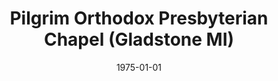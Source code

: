---
date: &id001 1975-01-01
end_date: null
location:
  address: null
  city: Gladstone
  state: MI
minister:
- end: 1980-01-01
  name: Henry Phillips
  start: 1975-01-01
  type: Pastor
ministers:
- Henry Phillips
name: Pilgrim Orthodox Presbyterian Chapel
names: null
origination_date: *id001
raw_data: 'MI

  Gladstone

  Pilgrim Orthodox Presbyterian Chapel  (1975-1980)

  Pastor: Henry Phillips, 1975-80

  '
received_from: null
states:
- MI
status:
  active: false
  end_date: 1980-01-01
  reason: null
  received_from: null
  withdrawal_to: null
title: Pilgrim Orthodox Presbyterian Chapel (Gladstone MI)
year_established:
- 1975

---